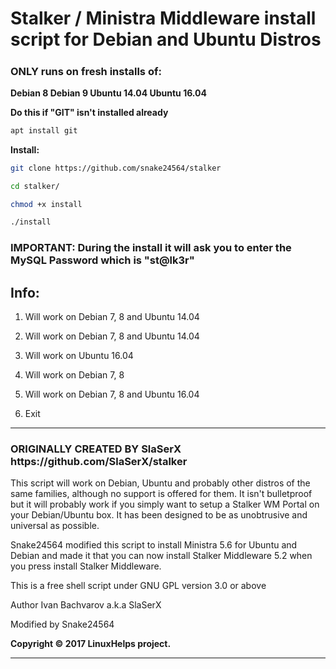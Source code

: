 <h1><b>Stalker / Ministra Middleware install script for Debian and Ubuntu Distros</b></h1>

##### <h3> ONLY runs on fresh installs of: </h3>

<b>
  Debian 8
  Debian 9
  Ubuntu 14.04
  Ubuntu 16.04
  </b>

<b>Do this if "GIT" isn't installed already</b>

```sh
apt install git
```

<b>Install:</b>

```sh
git clone https://github.com/snake24564/stalker

cd stalker/

chmod +x install

./install
```
<h3><b>IMPORTANT: During the install it will ask you to enter the MySQL Password which is "st@lk3r"</b></h3>

<h2><b>Info:</b></h2>

1) Will work on Debian 7, 8 and Ubuntu 14.04

2) Will work on Debian 7, 8 and Ubuntu 14.04

3) Will work on Ubuntu 16.04

4) Will work on Debian 7, 8

5) Will work on Debian 7, 8 and Ubuntu 16.04

6) Exit

<hr>
<h3><b>ORIGINALLY CREATED BY SlaSerX https://github.com/SlaSerX/stalker</b></h3>

This script will work on Debian, Ubuntu and probably other distros
of the same families, although no support is offered for them. It isn't
bulletproof but it will probably work if you simply want to setup a Stalker WM Portal on
your Debian/Ubuntu box. It has been designed to be as unobtrusive and
universal as possible.

Snake24564 modified this script to install Ministra 5.6 for Ubuntu and Debian and made it that you can now install Stalker Middleware 5.2 when you press install Stalker Middleware.

This is a free shell script under GNU GPL version 3.0 or above

Author Ivan Bachvarov a.k.a SlaSerX

Modified by Snake24564

<b>Copyright <b>©</b> 2017 LinuxHelps project.</b>
<hr>
